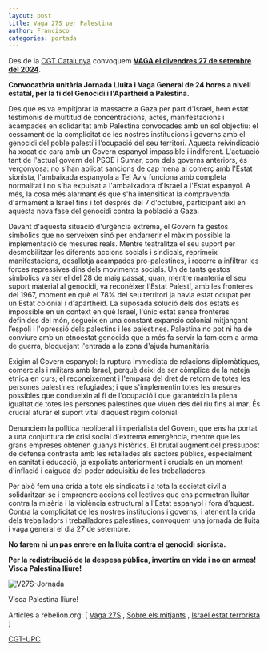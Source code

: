 ```yaml
---
layout: post
title: Vaga 27S per Palestina
author: Francisco
categories: portada
---
```


Des de la [CGT Catalunya](https://cgtcatalunya.cat/27s-vaga-general-fi-genocidi-palestina//)
convoquem [**VAGA el divendres 27 de setembre del 2024**](https://cgt-upc.github.io/portada/2024/09/22/Vaga-27S.html).

**Convocatòria unitària Jornada Lluita i Vaga General de 24 hores a nivell estatal, per la fi del Genocidi i l'Apartheid a Palestina.**

Des que es va empitjorar la massacre a Gaza per part d'Israel, hem estat testimonis de multitud de concentracions, actes, manifestacions i acampades en solidaritat amb Palestina convocades amb un sol objectiu: el cessament de la complicitat de les nostres institucions i governs amb el genocidi del poble palestí i l’ocupació del seu territori. Aquesta reivindicació ha xocat de cara amb un Govern espanyol impassible i indiferent. L'actuació tant de l'actual govern del PSOE i Sumar, com dels governs anteriors, és vergonyosa: no s'han aplicat sancions de cap mena al comerç amb l'Estat sionista, l'ambaixada espanyola a Tel Aviv funciona amb completa normalitat i no s'ha expulsat a l'ambaixadora d'Israel a l'Estat espanyol. A més, la cosa més alarmant és que s'ha intensificat la compravenda d'armament a Israel fins i tot després del 7 d'octubre, participant així en aquesta nova fase del genocidi contra la població a Gaza.

Davant d'aquesta situació d'urgència extrema, el Govern fa gestos simbòlics que no serveixen sinó per endarrerir el màxim possible la implementació de mesures reals. Mentre teatralitza el seu suport per desmobilitzar les diferents accions socials i sindicals, reprimeix manifestacions, desallotja acampades pro-palestines, i recorre a infiltrar les forces repressives dins dels moviments socials.
Un de tants gestos simbòlics va ser el del 28 de maig passat, quan, mentre mantenia el seu suport material al genocidi, va reconèixer l'Estat Palestí, amb les fronteres del 1967, moment en què el 78% del seu territori ja havia estat ocupat per un Estat colonial i d'apartheid. La suposada solució dels dos estats és impossible en un context en què Israel, l'únic estat sense fronteres definides del món, segueix en una constant expansió colonial mitjançant l’espoli i l'opressió dels palestins i les palestines. Palestina no pot ni ha de conviure amb un etnoestat genocida que a més fa servir la fam com a arma de guerra, bloquejant l'entrada a la zona d'ajuda humanitària.

Exigim al Govern espanyol: la ruptura immediata de relacions diplomàtiques, comercials i militars amb Israel, perquè deixi de ser còmplice de la neteja ètnica en curs; el reconeixement i l'empara del dret de retorn de totes les persones palestines refugiades; i que s'implementin totes les mesures possibles que condueixin al fi de l'ocupació i que garanteixin la plena igualtat de totes les persones palestines que viuen des del riu fins al mar. És crucial aturar el suport vital d’aquest règim colonial.

Denunciem la política neoliberal i imperialista del Govern, que ens ha portat a una conjuntura de crisi social d'extrema emergència, mentre que les grans empreses obtenen guanys històrics. El brutal augment del pressupost de defensa contrasta amb les retallades als sectors públics, especialment en sanitat i educació, ja expoliats anteriorment i crucials en un moment d'inflació i caiguda del poder adquisitiu de les treballadores.

Per això fem una crida a tots els sindicats i a tota la societat civil a solidaritzar-se i emprendre accions col·lectives que ens permetran lluitar contra la misèria i la violència estructural a l'Estat espanyol i fora d’aquest.
Contra la complicitat de les nostres institucions i governs, i atenent la crida dels treballadors i treballadores palestines, convoquem una jornada de lluita i vaga general el dia 27 de setembre.

**No farem ni un pas enrere en la lluita contra el genocidi sionista.**

**Per la redistribució de la despesa pública, invertim en vida i no en armes! Visca Palestina lliure!**

![V27S-Jornada](https://cgt-upc.github.io/assets/img/Jornada500.jpeg)

Visca Palestina lliure!

Articles a rebelion.org: [ [Vaga 27S](https://rebelion.org/organizaciones-y-sindicatos-convocantes-de-la-huelga-por-palestina-coinciden-en-que-la-sociedad-tiene-que-parar-el-27-de-septiembre-por-humanidad-y-conciencia-de-clase/) , [Sobre els mitjants](https://rebelion.org/cuanto-mayor-es-la-prueba-de-las-atrocidades-israelies-menos-informan-de-ellas-los-medios/) , [Israel estat terrorista](https://rebelion.org/la-apuesta-de-israel-por-los-asesinatos-extrajudiciales-y-los-bombardeos-a-civiles/) ]

[CGT-UPC](https://cgt-upc.github.io/)
